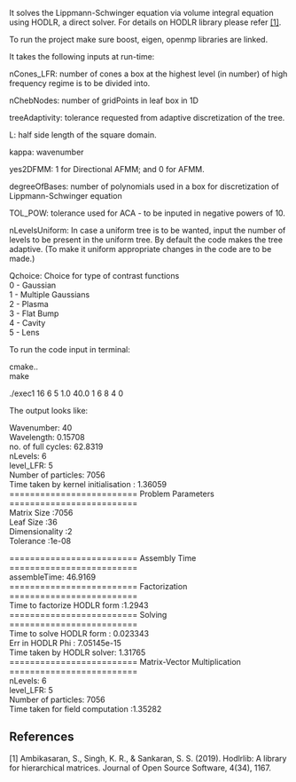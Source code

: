 It solves the Lippmann-Schwinger equation via volume integral equation using HODLR, a direct solver. For details on HODLR library please refer [[1]](#1).

To run the project make sure boost, eigen, openmp libraries are linked.

It takes the following inputs at run-time:

nCones_LFR: number of cones a box at the highest level (in number) of high frequency regime is to be divided into.

nChebNodes: number of gridPoints in leaf box in 1D

treeAdaptivity: tolerance requested from adaptive discretization of the tree.

L: half side length of the square domain.

kappa: wavenumber

yes2DFMM: 1 for Directional AFMM; and 0 for AFMM.

degreeOfBases: number of polynomials used in a box for discretization of Lippmann-Schwinger equation

TOL_POW: tolerance used for ACA - to be inputed in negative powers of 10.

nLevelsUniform: In case a uniform tree is to be wanted, input the number of levels to be present in the uniform tree. By default the code makes the tree adaptive. (To make it uniform appropriate changes in the code are to be made.)

Qchoice: Choice for type of contrast functions <br />
0 - Gaussian <br />
1 - Multiple Gaussians <br />
2 - Plasma <br />
3 - Flat Bump <br />
4 - Cavity <br />
5 - Lens <br />

To run the code input in terminal:

cmake.. <br />
make <br />

./exec1 16 6 5 1.0 40.0 1 6 8 4 0

The output looks like:

Wavenumber:		40 <br />
Wavelength:		0.15708 <br />
no. of full cycles:	62.8319 <br />
nLevels: 6 <br />
level_LFR: 5 <br />
Number of particles: 7056 <br />
Time taken by kernel initialisation : 1.36059 <br />
========================= Problem Parameters ========================= <br />
Matrix Size                        :7056 <br />
Leaf Size                          :36 <br />
Dimensionality                     :2 <br />
Tolerance                          :1e-08 <br />

========================= Assembly Time ========================= <br />
assembleTime: 46.9169 <br />
========================= Factorization ========================= <br />
Time to factorize HODLR form       :1.2943 <br />
========================= Solving ========================= <br />
Time to solve HODLR form           : 0.023343 <br />
Err in HODLR Phi : 7.05145e-15 <br />
Time taken by HODLR solver: 1.31765 <br />
========================= Matrix-Vector Multiplication ========================= <br />
nLevels: 6 <br />
level_LFR: 5 <br />
Number of particles: 7056 <br />
Time taken for field computation      :1.35282


## References
<a id="1">[1]</a>
Ambikasaran, S., Singh, K. R., & Sankaran, S. S. (2019). Hodlrlib: A library for hierarchical matrices. Journal of Open Source Software, 4(34), 1167.
